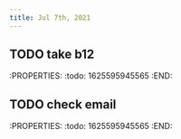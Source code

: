 ```yaml
---
title: Jul 7th, 2021
---
```


## TODO take b12
:PROPERTIES:
:todo: 1625595945565
:END:
## TODO check email
:PROPERTIES:
:todo: 1625595945565
:END:
